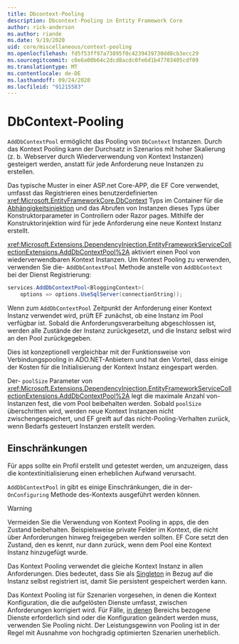 ```yaml
---
title: Dbcontext-Pooling
description: Dbcontext-Pooling in Entity Framework Core
author: rick-anderson
ms.author: riande
ms.date: 9/19/2020
uid: core/miscellaneous/context-pooling
ms.openlocfilehash: fd5f53ff97a73895f0c4239439730dd8cb3ecc29
ms.sourcegitcommit: c0e6a00b64c2dcd8acdc0fe6d1b47703405cdf09
ms.translationtype: MT
ms.contentlocale: de-DE
ms.lasthandoff: 09/24/2020
ms.locfileid: "91215583"
---
```

# <a name="dbcontext-pooling"></a>DbContext-Pooling

`AddDbContextPool` ermöglicht das Pooling von `DbContext` Instanzen. Durch das Kontext Pooling kann der Durchsatz in Szenarios mit hoher Skalierung (z. b. Webserver durch Wiederverwendung von Kontext Instanzen) gesteigert werden, anstatt für jede Anforderung neue Instanzen zu erstellen.

Das typische Muster in einer ASP.net Core-APP, die EF Core verwendet, umfasst das Registrieren eines benutzerdefinierten <xref:Microsoft.EntityFrameworkCore.DbContext> Typs im Container für die [Abhängigkeitsinjektion](/aspnet/core/fundamentals/dependency-injection) und das Abrufen von Instanzen dieses Typs über Konstruktorparameter in Controllern oder Razor pages. Mithilfe der Konstruktorinjektion wird für jede Anforderung eine neue Kontext Instanz erstellt.

<xref:Microsoft.Extensions.DependencyInjection.EntityFrameworkServiceCollectionExtensions.AddDbContextPool%2A> aktiviert einen Pool von wiederverwendbaren Kontext Instanzen. Um Kontext Pooling zu verwenden, verwenden Sie die- `AddDbContextPool` Methode anstelle von `AddDbContext` bei der Dienst Registrierung:

``` csharp
services.AddDbContextPool<BloggingContext>(
    options => options.UseSqlServer(connectionString));
```

Wenn zum `AddDbContextPool` Zeitpunkt der Anforderung einer Kontext Instanz verwendet wird, prüft EF zunächst, ob eine Instanz im Pool verfügbar ist. Sobald die Anforderungsverarbeitung abgeschlossen ist, werden alle Zustände der Instanz zurückgesetzt, und die Instanz selbst wird an den Pool zurückgegeben.

Dies ist konzeptionell vergleichbar mit der Funktionsweise von Verbindungspooling in ADO.NET-Anbietern und hat den Vorteil, dass einige der Kosten für die Initialisierung der Kontext Instanz eingespart werden.

Der- `poolSize` Parameter von <xref:Microsoft.Extensions.DependencyInjection.EntityFrameworkServiceCollectionExtensions.AddDbContextPool%2A> legt die maximale Anzahl von-Instanzen fest, die vom Pool beibehalten werden. Sobald `poolSize` überschritten wird, werden neue Kontext Instanzen nicht zwischengespeichert, und EF greift auf das nicht-Pooling-Verhalten zurück, wenn Bedarfs gesteuert Instanzen erstellt werden.

## <a name="limitations"></a>Einschränkungen

Für apps sollte ein Profil erstellt und getestet werden, um anzuzeigen, dass die kontextinitialisierung einen erheblichen Aufwand verursacht.

`AddDbContextPool` in gibt es einige Einschränkungen, die in der- `OnConfiguring` Methode des-Kontexts ausgeführt werden können.

> [!WARNING]  
> Vermeiden Sie die Verwendung von Kontext Pooling in apps, die den Zustand beibehalten. Beispielsweise private Felder im Kontext, die nicht über Anforderungen hinweg freigegeben werden sollten. EF Core setzt den Zustand, den es kennt, nur dann zurück, wenn dem Pool eine Kontext Instanz hinzugefügt wurde.

Das Kontext Pooling verwendet die gleiche Kontext Instanz in allen Anforderungen. Dies bedeutet, dass Sie als [Singleton](/aspnet/core/fundamentals/dependency-injection#service-lifetimes) in Bezug auf die Instanz selbst registriert ist, damit Sie persistent gespeichert werden kann.

Das Kontext Pooling ist für Szenarien vorgesehen, in denen die Kontext Konfiguration, die die aufgelösten Dienste umfasst, zwischen Anforderungen korrigiert wird. Für Fälle, [in denen](/aspnet/core/fundamentals/dependency-injection#service-lifetimes) Bereichs bezogene Dienste erforderlich sind oder die Konfiguration geändert werden muss, verwenden Sie Pooling nicht. Der Leistungsgewinn von Pooling ist in der Regel mit Ausnahme von hochgradig optimierten Szenarien unerheblich.
